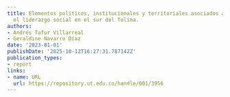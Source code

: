 ```yaml
---
title: Elementos políticos, institucionales y territoriales asociados al riesgo para
  el liderazgo social en el sur del Tolima.
authors:
- Andrés Tafur Villarreal
- Geraldine Navarro Díaz
date: '2023-01-01'
publishDate: '2025-10-12T16:27:31.787142Z'
publication_types:
- report
links:
- name: URL
  url: https://repository.ut.edu.co/handle/001/3956
---
```

